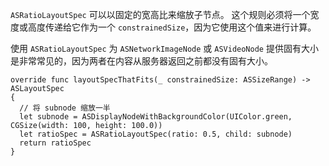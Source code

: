 `ASRatioLayoutSpec` 可以以固定的宽高比来缩放子节点。 这个规则必须将一个宽度或高度传递给它作为一个 `constrainedSize`，因为它使用这个值来进行计算。


使用 `ASRatioLayoutSpec` 为 `ASNetworkImageNode` 或 `ASVideoNode` 提供固有大小是非常常见的，因为两者在内容从服务器返回之前都没有固有大小。

```
override func layoutSpecThatFits(_ constrainedSize: ASSizeRange) -> ASLayoutSpec
{
  // 将 subnode 缩放一半
  let subnode = ASDisplayNodeWithBackgroundColor(UIColor.green, CGSize(width: 100, height: 100.0))
  let ratioSpec = ASRatioLayoutSpec(ratio: 0.5, child: subnode)
  return ratioSpec
}
```
